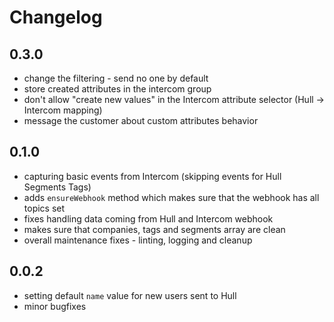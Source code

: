 # Changelog

## 0.3.0
- change the filtering - send no one by default
- store created attributes in the intercom group
- don't allow "create new values" in the Intercom attribute selector (Hull -> Intercom mapping)
- message the customer about custom attributes behavior

## 0.1.0
- capturing basic events from Intercom (skipping events for Hull Segments Tags)
- adds `ensureWebhook` method which makes sure that the webhook has all topics set
- fixes handling data coming from Hull and Intercom webhook
- makes sure that companies, tags and segments array are clean 
- overall maintenance fixes - linting, logging and cleanup

## 0.0.2
- setting default `name` value for new users sent to Hull
- minor bugfixes
